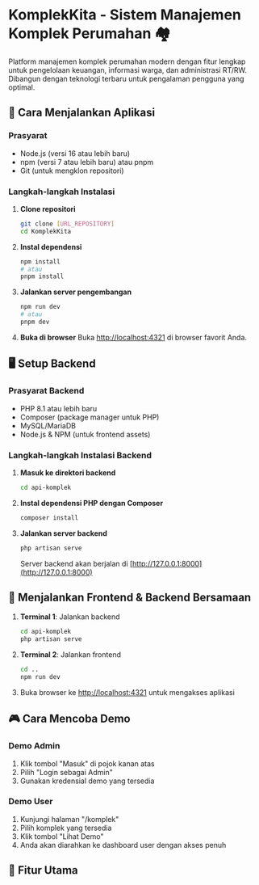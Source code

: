 # KomplekKita - Sistem Manajemen Komplek Perumahan 🏘️

Platform manajemen komplek perumahan modern dengan fitur lengkap untuk pengelolaan keuangan, informasi warga, dan administrasi RT/RW. Dibangun dengan teknologi terbaru untuk pengalaman pengguna yang optimal.

## 🚀 Cara Menjalankan Aplikasi

### Prasyarat
- Node.js (versi 16 atau lebih baru)
- npm (versi 7 atau lebih baru) atau pnpm
- Git (untuk mengklon repositori)

### Langkah-langkah Instalasi

1. **Clone repositori**
   ```bash
   git clone [URL_REPOSITORY]
   cd KomplekKita
   ```

2. **Instal dependensi**
   ```bash
   npm install
   # atau
   pnpm install
   ```

3. **Jalankan server pengembangan**
   ```bash
   npm run dev
   # atau
   pnpm dev
   ```

4. **Buka di browser**
   Buka [http://localhost:4321](http://localhost:4321) di browser favorit Anda.

## 🖥️ Setup Backend

### Prasyarat Backend
- PHP 8.1 atau lebih baru
- Composer (package manager untuk PHP)
- MySQL/MariaDB
- Node.js & NPM (untuk frontend assets)

### Langkah-langkah Instalasi Backend

1. **Masuk ke direktori backend**
   ```bash
   cd api-komplek
   ```

2. **Instal dependensi PHP dengan Composer**
   ```bash
   composer install
   ```

3. **Jalankan server backend**
   ```bash
   php artisan serve
   ```
   Server backend akan berjalan di [http://127.0.0.1:8000](http://127.0.0.1:8000)



## 🔄 Menjalankan Frontend & Backend Bersamaan

1. **Terminal 1**: Jalankan backend
   ```bash
   cd api-komplek
   php artisan serve
   ```

2. **Terminal 2**: Jalankan frontend
   ```bash
   cd ..
   npm run dev
   ```

3. Buka browser ke [http://localhost:4321](http://localhost:4321) untuk mengakses aplikasi

## 🎮 Cara Mencoba Demo

### Demo Admin
1. Klik tombol "Masuk" di pojok kanan atas
2. Pilih "Login sebagai Admin"
3. Gunakan kredensial demo yang tersedia

### Demo User
1. Kunjungi halaman "/komplek"
2. Pilih komplek yang tersedia
3. Klik tombol "Lihat Demo"
4. Anda akan diarahkan ke dashboard user dengan akses penuh

## 🌟 **Fitur Utama**